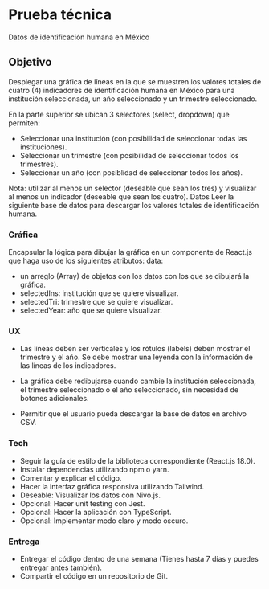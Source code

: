 # Prueba técnica
Datos de identificación humana en México

## Objetivo
Desplegar una gráfica de líneas en la que se muestren los valores totales de cuatro (4) indicadores de identificación humana en México para una institución seleccionada, un año seleccionado y un trimestre seleccionado.

En la parte superior se ubican 3 selectores (select, dropdown) que permiten:
- Seleccionar una institución (con posibilidad de seleccionar todas las instituciones).
- Seleccionar un trimestre (con posibilidad de seleccionar todos los trimestres).
- Seleccionar un año (con posiblidad de seleccionar todos los años).

Nota: utilizar al menos un selector (deseable que sean los tres) y visualizar al menos un indicador (deseable que sean los cuatro).
Datos
Leer la siguiente base de datos para descargar los valores totales de identificación humana.

### Gráfica
Encapsular la lógica para dibujar la gráfica en un componente de React.js que haga uso de los siguientes atributos:
data: 
- un arreglo (Array) de objetos con los datos con los que se dibujará la gráfica.
- selectedIns: institución que se quiere visualizar.
- selectedTri: trimestre que se quiere visualizar.
- selectedYear: año que se quiere visualizar.

### UX
- Las líneas deben ser verticales y los rótulos (labels) deben mostrar el trimestre y el año. Se debe mostrar una leyenda con la información de las líneas de los indicadores.

- La gráfica debe redibujarse cuando cambie la institución seleccionada, el trimestre seleccionado o el año seleccionado, sin necesidad de botones adicionales.

- Permitir que el usuario pueda descargar la base de datos en archivo CSV.

### Tech
- Seguir la guía de estilo de la biblioteca correspondiente (React.js 18.0).
- Instalar dependencias utilizando npm o yarn.
- Comentar y explicar el código.
- Hacer la interfaz gráfica responsiva utilizando Tailwind.
- Deseable: Visualizar los datos con Nivo.js.
- Opcional: Hacer unit testing con Jest.
- Opcional: Hacer la aplicación con TypeScript.
- Opcional: Implementar modo claro y modo oscuro.

### Entrega
- Entregar el código dentro de una semana (Tienes hasta 7 días y puedes entregar antes también).
- Compartir el código en un repositorio de Git.
